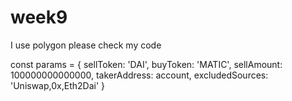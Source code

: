 # week9 

I use polygon
please check my code

const params = {
    sellToken: 'DAI',
    buyToken: 'MATIC',
    sellAmount: 100000000000000,
    takerAddress: account,
    excludedSources: 'Uniswap,0x,Eth2Dai'
}
  